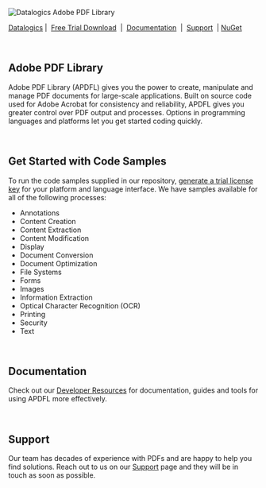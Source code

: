 ![Datalogics Adobe PDF Library](https://www.datalogics.com/wp-content/uploads/2022/09/Datalogics-Logo-1-e1664565864201.png) 
 
[Datalogics](https://www.datalogics.com)&nbsp;|&nbsp; [Free Trial Download](https://www.datalogics.com/adobe-pdf-library/) &nbsp;|&nbsp; [Documentation](https://dev.datalogics.com/) &nbsp;|&nbsp; [Support](https://www.datalogics.com/tech-support-pdfs/) &nbsp;|&nbsp;[NuGet](https://www.nuget.org/profiles/Datalogics)
 
<br> 
 
## Adobe PDF Library 

Adobe PDF Library (APDFL) gives you the power to create, manipulate and manage PDF documents for large-scale applications. Built on source code used for Adobe Acrobat for consistency and reliability, APDFL gives you greater control over PDF output and processes. Options in programming languages and platforms let you get started coding quickly. 

<br> 

## Get Started with Code Samples 
To run the code samples supplied in our repository, [generate a trial license key](https://www.datalogics.com/adobe-pdf-library/) for your platform and language interface. We have samples available for all of the following processes:

- Annotations
- Content Creation
- Content Extraction 
- Content Modification 
- Display 
- Document Conversion 
- Document Optimization 
- File Systems 
- Forms 
- Images 
- Information Extraction 
- Optical Character Recognition (OCR) 
- Printing 
- Security 
- Text 

<br> 

## Documentation 

Check out our [Developer Resources](https://dev.datalogics.com/) for documentation, guides and tools for using APDFL more effectively.  

<br> 

## Support 

Our team has decades of experience with PDFs and are happy to help you find solutions. Reach out to us on our [Support](https://www.datalogics.com/tech-support-pdfs/) page and they will be in touch as soon as possible. 


 
 
